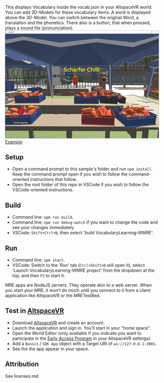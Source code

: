 This displays Vocabulary inside the vocab.json in your AltspaceVR world.
You can add 3D-Models for these vocabulary items.
A word is displayed above the 3D-Model. You can switch between the original Word, a translation and the phonetics.
There also is a button, that when pressed, plays a sound file (pronunciation).
![alt text](https://github.com/CemDK/VocabularyLearning-WMRE/blob/main/public/example_picture.png?jraw=true)
[Example](public/example_picture.png)
## Setup

* Open a command prompt to this sample's folder and run `npm install`. Keep the command prompt open if you wish to follow the command-oriented instructions that follow.
* Open the root folder of this repo in VSCode if you wish to follow the VSCode-oriented instructions.

## Build

* Command line: `npm run build`.
* Command line: `npm run debug-watch` if you want to change the code and see your changes immediately
* VSCode: `Shift+Ctrl+B`, then select 'build VocabularyLearning-WMRE'.

## Run

* Command line: `npm start`.
* VSCode: Switch to the 'Run' tab (`Ctrl+Shift+D` will open it), select 'Launch VocabularyLearning-WMRE project' from the dropdown at the top, and then `F5` to start it.

MRE apps are NodeJS servers. They operate akin to a web server. When you start your MRE, it won't do much until you connect to it from a client application like AltspaceVR or the MRETestBed.

## Test in [AltspaceVR](https://altvr.com)

* Download [AltspaceVR](https://altvr.com) and create an account.
* Launch the application and sign in. You'll start in your "home space".
* Open the World Editor (only available if you indicate you want to participate in the [Early Access Program](https://altvr.com/early-access-program/) in your AltspaceVR settings).
* Add a `Basics` / `SDK App` object with a Target URI of `ws://127.0.0.1:3901`.
* See the the app appear in your space.

## Attribution

See licenses.md
